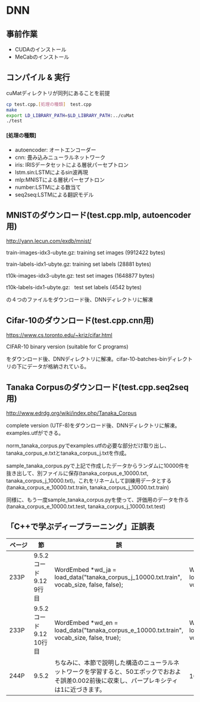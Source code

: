 # DNN

## 事前作業
* CUDAのインストール
* MeCabのインストール

## コンパイル & 実行
cuMatディレクトリが同列にあることを前提
```bash
cp test.cpp.[処理の種類]　test.cpp
make
export LD_LIBRARY_PATH=$LD_LIBRARY_PATH:../cuMat
./test
```
#### [処理の種類]
* autoencoder: オートエンコーダー
* cnn: 畳み込みニューラルネットワーク
* iris: IRISデータセットによる層状パーセプトロン
* lstm.sin:LSTMによるsin波再現
* mlp:MNISTによる層状パーセプトロン
* number:LSTMによる数当て
* seq2seq:LSTMによる翻訳モデル

## MNISTのダウンロード(test.cpp.mlp, autoencoder用)
http://yann.lecun.com/exdb/mnist/

train-images-idx3-ubyte.gz:  training set images (9912422 bytes) 

train-labels-idx1-ubyte.gz:  training set labels (28881 bytes) 

t10k-images-idx3-ubyte.gz:   test set images (1648877 bytes) 

t10k-labels-idx1-ubyte.gz:   test set labels (4542 bytes)

の４つのファイルをダウンロード後、DNNディレクトリに解凍

## Cifar-10のダウンロード(test.cpp.cnn用)
https://www.cs.toronto.edu/~kriz/cifar.html

CIFAR-10 binary version (suitable for C programs)

をダウンロード後、DNNディレクトリに解凍。cifar-10-batches-binディレクトリの下にデータが格納されている。

## Tanaka Corpusのダウンロード(test.cpp.seq2seq用)
http://www.edrdg.org/wiki/index.php/Tanaka_Corpus

complete version (UTF-8)をダウンロード後、DNNディレクトリに解凍。examples.utfができる。

norm_tanaka_corpus.pyでexamples.utfの必要な部分だけ取り出し、tanaka_corpus_e.txtとtanaka_corpus_j.txtを作成。

sample_tanaka_corpus.pyで上記で作成したデータからランダムに10000件を抜き出して、別ファイルに保存(tanaka_corpus_e_10000.txt, tanaka_corpus_j_10000.txt)。これをリネームして訓練用データとする(tanaka_corpus_e_10000.txt.train, tanaka_corpus_j_10000.txt.train)

同様に、もう一度sample_tanaka_corpus.pyを使って、評価用のデータを作る(tanaka_corpus_e_10000.txt.test, tanaka_corpus_j_10000.txt.test)

    
## 「C++で学ぶディープラーニング」正誤表
|ページ|節|誤|正|
|------|-----|----|-------|
|233P&nbsp;&nbsp;|9.5.2 コード9.12 9行目|WordEmbed *wd_ja = load_data("tanaka_corpus_j_10000.txt.train", vocab_size, false, false);|WordEmbed *wd_ja = load_data("tanaka_corpus_j_10000.txt.train", vocab_size, true, false);|
|233P&nbsp;&nbsp;|9.5.2 コード9.12 10行目|WordEmbed *wd_en = load_data("tanaka_corpus_e_10000.txt.train", vocab_size, false, true);|WordEmbed *wd_en = load_data("tanaka_corpus_e_10000.txt.train", vocab_size, true, true);|
|244P&nbsp;&nbsp;|9.5.2|ちなみに、本節で説明した構造のニューラルネットワークを学習すると、50エポックでおおよそ誤差0.002前後に収束し、パープレキシティは1に近づきます。|100エポックで誤差0.002前後に収束します。|
